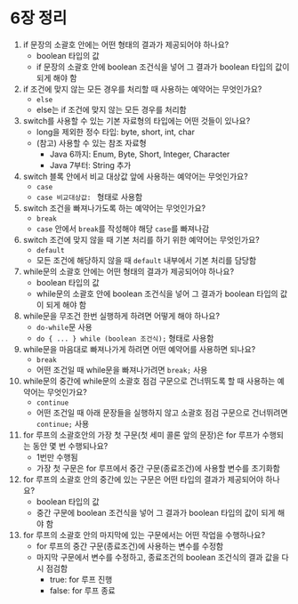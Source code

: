 # 6장 정리

1. if 문장의 소괄호 안에는 어떤 형태의 결과가 제공되어야 하나요?
    - boolean 타입의 값
    - if 문장의 소괄호 안에 boolean 조건식을 넣어 그 결과가 boolean 타입의 값이 되게 해야 함
2. if 조건에 맞지 않는 모든 경우를 처리할 때 사용하는 예약어는 무엇인가요?
    - `else`
    - else는 if 조건에 맞지 않는 모든 경우를 처리함
3. switch를 사용할 수 있는 기본 자료형의 타입에는 어떤 것들이 있나요?
    - long을 제외한 정수 타입: byte, short, int, char
    - (참고) 사용할 수 있는 참조 자료형
      - Java 6까지: Enum, Byte, Short, Integer, Character
      - Java 7부터: String 추가
4. switch 블록 안에서 비교 대상값 앞에 사용하는 예약어는 무엇인가요?
    - `case`
    - `case 비교대상값: ` 형태로 사용함
5. switch 조건을 빠져나가도록 하는 예약어는 무엇인가요?
    - `break`
    - `case` 안에서 `break`를 작성해야 해당 `case`를 빠져나감
6. switch 조건에 맞지 않을 때 기본 처리를 하기 위한 예약어는 무엇인가요?
    - `default`
    - 모든 조건에 해당하지 않을 때 `default` 내부에서 기본 처리를 담당함
7. while문의 소괄호 안에는 어떤 형태의 결과가 제공되어야 하나요?
    - boolean 타입의 값
    - while문의 소괄호 안에 boolean 조건식을 넣어 그 결과가 boolean 타입의 값이 되게 해야 함
8. while문을 무조건 한번 실행하게 하려면 어떻게 해야 하나요?
    - `do-while`문 사용
    - `do { ... } while (boolean 조건식);` 형태로 사용함
9. while문을 마음대로 빠져나가게 하려면 어떤 예약어를 사용하면 되나요?
    - `break`
    - 어떤 조건일 때 while문을 빠져나가려면 `break;` 사용
10. while문의 중간에 while문의 소괄호 점검 구문으로 건너뛰도록 할 때 사용하는 예약어는 무엇인가요?
    - `continue`
    - 어떤 조건일 때 아래 문장들을 실행하지 않고 소괄호 점검 구문으로 건너뛰려면 `continue;` 사용
11. for 루프의 소괄호안의 가장 첫 구문(첫 세미 콜론 앞의 문장)은 for 루프가 수행되는 동안 몇 번 수행되나요?
    - 1번만 수행됨
    - 가장 첫 구문은 for 루프에서 중간 구문(종료조건)에 사용할 변수를 초기화함
12. for 루프의 소괄호 안의 중간에 있는 구문은 어떤 타입의 결과가 제공되어야 하나요?
    - boolean 타입의 값
    - 중간 구문에 boolean 조건식을 넣어 그 결과가 boolean 타입의 값이 되게 해야 함
13. for 루프의 소괄호 안의 마지막에 있는 구문에서는 어떤 작업을 수행하나요?
    - for 루프의 중간 구문(종료조건)에 사용하는 변수를 수정함
    - 마지막 구문에서 변수를 수정하고, 종료조건의 boolean 조건식의 결과 값을 다시 점검함
      - true: for 루프 진행
      - false: for 루프 종료